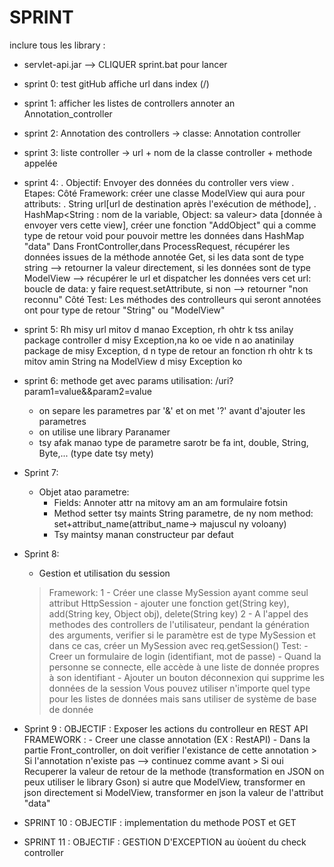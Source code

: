 # SPRINT

inclure tous les library :
   - servlet-api.jar
--> CLIQUER sprint.bat pour lancer

- sprint 0:
   test gitHub
   affiche url dans index (/)
- sprint 1:
   afficher les listes de controllers annoter an Annotation_controller
- sprint 2:
   Annotation des controllers -> classe: Annotation controller
- sprint 3:
   liste controller -> url + nom de la classe controller + methode appelée 
- sprint 4:
   . Objectif: Envoyer des données du controller vers view
   . Etapes:
      Côté Framework:
         créer une classe ModelView qui aura pour attributs:
            . String url[url de destination après l'exécution de méthode], 
            . HashMap<String : nom de la variable, Object: sa valeur> data [donnée à envoyer vers cette view],
         créer une fonction "AddObject" qui a comme type de retour void pour pouvoir mettre les données dans HashMap "data"
         Dans FrontController,dans ProcessRequest, récupérer les données issues de la méthode annotée Get, si les data sont de type string --> retourner la valeur directement, si les données sont de type ModelView --> récupérer le url et dispatcher les données vers cet url: boucle de data: y faire request.setAttribute, si non --> retourner "non reconnu"
      Côté Test: 
         Les méthodes des controlleurs qui seront annotées ont pour type de retour "String" ou "ModelView"
- sprint 5:
   Rh misy url mitov d manao Exception, rh ohtr k tss anilay package controller d misy Exception,na ko oe vide n ao anatinilay package de misy Exception, d n type de retour an fonction rh ohtr k ts mitov amin String na ModelView d misy Exception ko
- sprint 6:
   methode get avec params
   utilisation: /uri?param1=value&&param2=value
   * on separe les parametres par '&' et on met '?' avant d'ajouter les parametres
   * on utilise une library Paranamer
   * tsy afak manao type de parametre sarotr be fa int, double, String, Byte,... (type date tsy mety)
- Sprint 7:
   * Objet atao parametre:
      - Fields: Annoter attr na mitovy am an am formulaire fotsin
      - Method setter tsy maints String parametre, de ny nom method: set+attribut_name(attribut_name-> majuscul ny voloany)
      - Tsy maintsy manan constructeur par defaut

- Sprint 8:
   * Gestion et utilisation du session
   > Framework:
      1
      - Créer une classe MySession ayant comme seul attribut  HttpSession
      - ajouter une fonction get(String key), add(String key, Object obj), delete(String key)
      2
      - A l'appel des methodes des controllers de l'utilisateur, pendant la génération des arguments, verifier 
      si le paramètre est de type MySession et dans ce cas, créer un MySession avec req.getSession()
   > Test:
      - Creer un formulaire de login (identifiant, mot de passe)
      - Quand la personne se connecte, elle accède à une liste de donnée propres à son identifiant
      - Ajouter un bouton déconnexion qui supprime les données de la session
   > Vous pouvez utiliser n'importe quel type pour les listes de données mais sans utiliser de système  de base de donnée

- Sprint 9 :
   OBJECTIF : Exposer les actions du controlleur en REST API
   FRAMEWORK :
      - Creer une classe annotation (EX : RestAPI)
      - Dans la partie Front_controller, on doit verifier l'existance de cette annotation
         > Si l'annotation n'existe pas --> continuez comme avant
         > Si oui
            Recuperer la valeur de retour de la methode
               (transformation en JSON on peux utiliser le library Gson)
               si autre que ModelView, transformer en json directement
               si ModelView, transformer en json la valeur de l'attribut "data"
- SPRINT 10 : 
   OBJECTIF : implementation du methode POST et GET
- SPRINT 11 :
   OBJECTIF : GESTION D'EXCEPTION au ùoùent du check controller